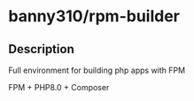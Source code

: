# banny310/rpm-builder

## Description

Full environment for building php apps with FPM

FPM + PHP8.0 + Composer